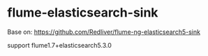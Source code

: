 # flume-elasticsearch-sink
  
  Base on: https://github.com/Redliver/flume-ng-elasticsearch5-sink
  
  support flume1.7+elasticsearch5.3.0
